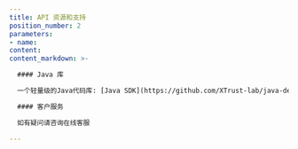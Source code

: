 ```yaml
---
title: API 资源和支持
position_number: 2
parameters:
- name:
content:
content_markdown: >-

  #### Java 库

  一个轻量级的Java代码库: [Java SDK](https://github.com/XTrust-lab/java-demo)

  #### 客户服务

  如有疑问请咨询在线客服

---
```



